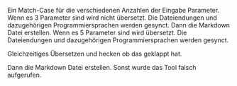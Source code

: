 






Ein Match-Case für die verschiedenen Anzahlen der Eingabe Parameter.
Wenn es 3 Parameter sind wird nicht übersetzt.
Die Dateiendungen und dazugehörigen Programmiersprachen werden gesynct.
Dann die Markdown Datei erstellen.
Wenn es 5 Parameter sind wird übersetzt.
Die Dateiendungen und dazugehörigen Programmiersprachen werden gesynct.

Gleichzeitiges Übersetzen und hecken ob das geklappt hat.


Dann die Markdown Datei erstellen.
Sonst wurde das Tool falsch aufgerufen.
